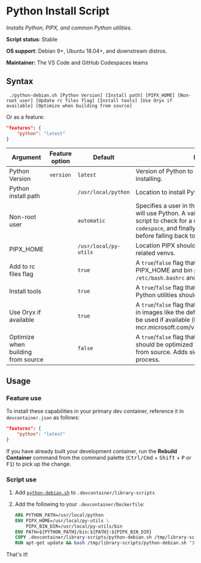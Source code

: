 # Python Install Script

*Installs Python, PIPX, and common Python utilities.*

**Script status**: Stable

**OS support**: Debian 9+, Ubuntu 18.04+, and downstream distros.

**Maintainer:** The VS Code and GitHub Codespaces teams

## Syntax

```text
 ./python-debian.sh [Python Version] [Install path] [PIPX_HOME] [Non-root user] [Update rc files flag] [Install tools] [Use Oryx if available] [Optimize when building from source]
```

Or as a feature:

```json
"features": {
    "python": "latest"
}
```

|Argument|Feature option|Default|Description|
|--------|--------------|-------|-----------|
|Python Version| `version` | `latest`| Version of Python to install. Set to `none` to skip installing.|
|Python install path| |`/usr/local/python`| Location to install Python.|
|Non-root user| |`automatic`| Specifies a user in the container other than root that will use Python. A value of `automatic` will cause the script to check for a user called `vscode`, then `node`, `codespace`, and finally a user with a UID of `1000` before falling back to `root`.|
|PIPX_HOME| |`/usr/local/py-utils`| Location PIPX should install Python utilities and related venvs.|
| Add to rc files flag | |`true` | A `true`/`false` flag that indicates whether sourcing the PIPX_HOME and bin path should be added to `/etc/bash.bashrc` and `/etc/zsh/zshrc`.|
|Install tools | | `true` | A `true`/`false` flag that indicates whether related Python utilities should be installed.|
|Use Oryx if available | |`true` | A `true`/`false` flag that indicates whether the Oryx CLI in images like the default codespaces image should be used if available (like in mcr.microsoft.com/vscode/devcontainers/universal).|
|Optimize when building from source| |`false` | A `true`/`false` flag that indicates whether Python should be optimized for performance when built from source. Adds significant time to the build process.|

## Usage

### Feature use

To install these capabilities in your primary dev container, reference it in `devcontainer.json` as follows:

```json
"features": {
    "python": "latest"
}
```

If you have already built your development container, run the **Rebuild Container** command from the command palette (<kbd>Ctrl/Cmd</kbd> + <kbd>Shift</kbd> + <kbd>P</kbd> or <kbd>F1</kbd>) to pick up the change.

### Script use

1. Add [`python-debian.sh`](../python-debian.sh) to `.devcontainer/library-scripts`

2. Add the following to your `.devcontainer/Dockerfile`:

    ```Dockerfile
    ARG PYTHON_PATH=/usr/local/python
    ENV PIPX_HOME=/usr/local/py-utils \
        PIPX_BIN_DIR=/usr/local/py-utils/bin
    ENV PATH=${PYTHON_PATH}/bin:${PATH}:${PIPX_BIN_DIR}
    COPY .devcontainer/library-scripts/python-debian.sh /tmp/library-scripts/
    RUN apt-get update && bash /tmp/library-scripts/python-debian.sh "3.8.3" "${PYTHON_PATH}" "${PIPX_HOME}"
    ```

That's it!
